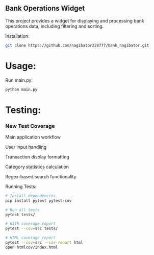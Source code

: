 ## Bank Operations Widget

This project provides a widget for displaying and processing bank operations data, including filtering and sorting.

Installation:

```bash
git clone https://github.com/nagibator228777/bank_nagibator.git
```

# Usage:

Run main.py:
```bash
python main.py
```

# Testing:

### New Test Coverage
Main application workflow

User input handling

Transaction display formatting

Category statistics calculation

Regex-based search functionality


Running Tests:
```bash
# Install dependencies
pip install pytest pytest-cov
```
```bash
# Run all tests
pytest tests/
```
```bash
# With coverage report
pytest --cov=src tests/
```
```bash
# HTML coverage report
pytest --cov=src --cov-report html
open htmlcov/index.html
```